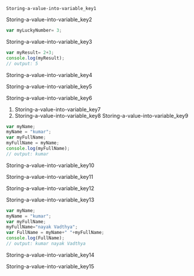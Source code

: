 ```ngMeta
Storing-a-value-into-variable_key1
```

Storing-a-value-into-variable_key2
```javascript
var myLuckyNumber= 3; 
```
Storing-a-value-into-variable_key3


```javascript
var myResult= 2+3;
console.log(myResult);
// output: 5
```
Storing-a-value-into-variable_key4


Storing-a-value-into-variable_key5



Storing-a-value-into-variable_key6


1. Storing-a-value-into-variable_key7
2. Storing-a-value-into-variable_key8
Storing-a-value-into-variable_key9


```javascript
var myName;
myName = "kumar";
var myFullName;
myFullName = myName;
console.log(myFullName);
// output: kumar
```
Storing-a-value-into-variable_key10


Storing-a-value-into-variable_key11



Storing-a-value-into-variable_key12


Storing-a-value-into-variable_key13
```javascript
var myName;
myName = "kumar";
var myFullName;
myFullName="nayak Vadthya";
var FullName = myName+" "+myFullName;
console.log(FullName);
// output: kumar nayak Vadthya
```
Storing-a-value-into-variable_key14


Storing-a-value-into-variable_key15
